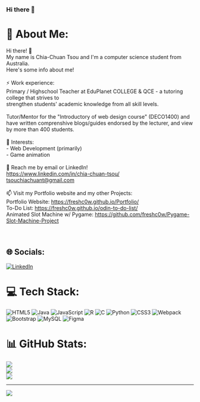 ### Hi there 👋

<!--
**freshc0w/freshc0w** is a ✨ _special_ ✨ repository because its `README.md` (this file) appears on your GitHub profile.

Here are some ideas to get you started:

- 🔭 I’m currently working on ...
- 🌱 I’m currently learning ...
- 👯 I’m looking to collaborate on ...
- 🤔 I’m looking for help with ...
- 💬 Ask me about ...
- 📫 How to reach me: ...
- 😄 Pronouns: ...
- ⚡ Fun fact: ...
-->
# 💫 About Me:
Hi there! 👋<br>My name is Chia-Chuan Tsou and I'm a computer science student from Australia. <br>Here's some info about me!<br><br>⚡ Work experience:<br>Primary / Highschool Teacher at EduPlanet COLLEGE & QCE - a tutoring college that strives to<br>strengthen students' academic knowledge from all skill levels.<br><br>Tutor/Mentor for the "Introductory of web design course" (DECO1400) and have written comprenshive blogs/guides endorsed by the lecturer, and view by more than 400 students. <br><br>🌱 Interests:<br> - Web Development (primarily)<br> - Game animation<br><br>💬 Reach me by email or LinkedIn!<br>https://www.linkedin.com/in/chia-chuan-tsou/<br>tsouchiachuant@gmail.com<br><br>📫 Visit my Portfolio website and my other Projects:<br>Portfolio Website: https://freshc0w.github.io/Portfolio/ <br>To-Do List: https://freshc0w.github.io/odin-to-do-list/<br>Animated Slot Machine w/ Pygame: https://github.com/freshc0w/Pygame-Slot-Machine-Project<br><br><br>


## 🌐 Socials:
[![LinkedIn](https://img.shields.io/badge/LinkedIn-%230077B5.svg?logo=linkedin&logoColor=white)](https://www.linkedin.com/in/chia-chuan-tsou/) 

# 💻 Tech Stack:
![HTML5](https://img.shields.io/badge/html5-%23E34F26.svg?style=for-the-badge&logo=html5&logoColor=white) ![Java](https://img.shields.io/badge/java-%23ED8B00.svg?style=for-the-badge&logo=java&logoColor=white) ![JavaScript](https://img.shields.io/badge/javascript-%23323330.svg?style=for-the-badge&logo=javascript&logoColor=%23F7DF1E) ![R](https://img.shields.io/badge/r-%23276DC3.svg?style=for-the-badge&logo=r&logoColor=white) ![C](https://img.shields.io/badge/c-%2300599C.svg?style=for-the-badge&logo=c&logoColor=white) ![Python](https://img.shields.io/badge/python-3670A0?style=for-the-badge&logo=python&logoColor=ffdd54) ![CSS3](https://img.shields.io/badge/css3-%231572B6.svg?style=for-the-badge&logo=css3&logoColor=white) ![Webpack](https://img.shields.io/badge/webpack-%238DD6F9.svg?style=for-the-badge&logo=webpack&logoColor=black) ![Bootstrap](https://img.shields.io/badge/bootstrap-%23563D7C.svg?style=for-the-badge&logo=bootstrap&logoColor=white) ![MySQL](https://img.shields.io/badge/mysql-%2300f.svg?style=for-the-badge&logo=mysql&logoColor=white) 	![Figma](https://img.shields.io/badge/figma-%23F24E1E.svg?style=for-the-badge&logo=figma&logoColor=white)
# 📊 GitHub Stats:
![](https://github-readme-stats.vercel.app/api?username=freshc0w&theme=radical&hide_border=false&include_all_commits=false&count_private=true)<br/>
![](https://github-readme-streak-stats.herokuapp.com/?user=freshc0w&theme=radical&hide_border=false)<br/>
![](https://github-readme-stats.vercel.app/api/top-langs/?username=freshc0w&theme=radical&hide_border=false&include_all_commits=false&count_private=true&layout=compact)

---
[![](https://visitcount.itsvg.in/api?id=freshc0w&icon=2&color=0)](https://visitcount.itsvg.in)
